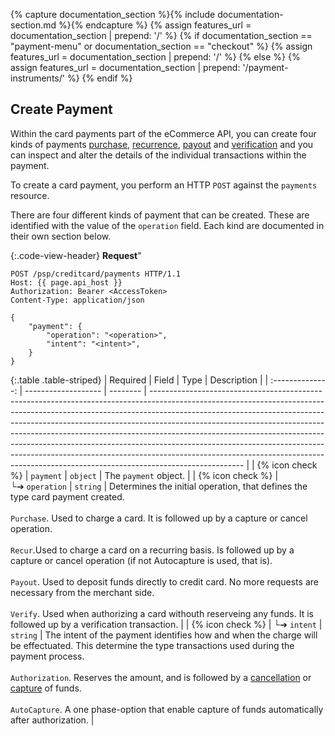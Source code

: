 {% capture documentation_section %}{% include documentation-section.md %}{%
endcapture %}
{% assign features_url = documentation_section | prepend: '/' %}
{% if documentation_section == "payment-menu" or documentation_section ==
"checkout" %}
    {% assign features_url = documentation_section | prepend: '/' %} 
{% else %}
    {% assign features_url = documentation_section | prepend: '/payment-instruments/' %} 
{% endif %}

## Create Payment

Within the card payments part of the eCommerce API, you can create four kinds of
payments [purchase][purchase], [recurrence][recur], [payout][payout] and
[verification][verify] and you can inspect and alter the details of the
individual transactions within the payment.

To create a card payment, you perform an HTTP `POST` against the `payments`
resource.

There are four different kinds of payment that can be created. These are
identified with the value of the `operation` field. Each kind are documented in
their own section below.

{:.code-view-header}
**Request**"

```http
POST /psp/creditcard/payments HTTP/1.1
Host: {{ page.api_host }}
Authorization: Bearer <AccessToken>
Content-Type: application/json

{
    "payment": {
        "operation": "<operation>",
        "intent": "<intent>",
    }
}
```

{:.table .table-striped}
|     Required     | Field               | Type     | Description                                                                                                                                                                                                                                                                                                                                                                                                                                                                                                                                                                               |
| :--------------: | ------------------- | -------- | ----------------------------------------------------------------------------------------------------------------------------------------------------------------------------------------------------------------------------------------------------------------------------------------------------------------------------------------------------------------------------------------------------------------------------------------------------------------------------------------------------------------------------------------------------------------------------------------- |
| {% icon check %} | `payment`           | `object` | The `payment` object.                                                                                                                                                                                                                                                                                                                                                                                                                                                                                                                                                                 |
| {% icon check %} | └➔&nbsp;`operation` | `string` | Determines the initial operation, that defines the type card payment created.<br> <br> `Purchase`. Used to charge a card. It is followed up by a capture or cancel operation.<br> <br> `Recur`.Used to charge a card on a recurring basis. Is followed up by a capture or cancel operation (if not Autocapture is used, that is).<br> <br>`Payout`. Used to deposit funds directly to credit card. No more requests are necessary from the merchant side.<br> <br>`Verify`. Used when authorizing a card withouth reserveing any funds.  It is followed up by a verification transaction. |
| {% icon check %} | └➔&nbsp;`intent`    | `string` | The intent of the payment identifies how and when the charge will be effectuated. This determine the type transactions used during the payment process.<br> <br>`Authorization`. Reserves the amount, and is followed by a [cancellation][cancel] or [capture][capture] of funds.<br> <br>`AutoCapture`. A one phase-option that enable capture of funds automatically after authorization.                                                                                                                                                                                         |

[cancel]: payment-instruments/card/features/core/cancel
[capture]: payment-instruments/card/features/core/capture
[purchase]: payment-instruments/card/features/technical-reference/purchase
[payout]: payment-instruments/card/features/optional/payout
[recur]: payment-instruments/card/features/optional/recur
[verify]: payment-instruments/card/features/optional/verify
